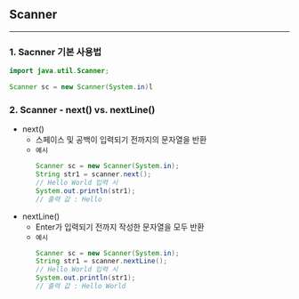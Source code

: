 ## Scanner 
---
### 1. Sacnner 기본 사용법
```java
import java.util.Scanner;

Scanner sc = new Scanner(System.in)l
```

### 2. Scanner - next() vs. nextLine()
- next()
    - 스페이스 및 공백이 입력되기 전까지의 문자열을 반환
    - `예시`
        ```java
        Scanner sc = new Scanner(System.in);
        String str1 = scanner.next();
        // Hello World 입력 시 
        System.out.println(str1);
        // 출력 값 : Hello
        ```
- nextLine()
    - Enter가 입력되기 전까지 작성한 문자열을 모두 반환
    - `예시`
        ```java
        Scanner sc = new Scanner(System.in);
        String str1 = scanner.nextLine();
        // Hello World 입력 시 
        System.out.println(str1);
        // 출력 값 : Hello World
        ```
